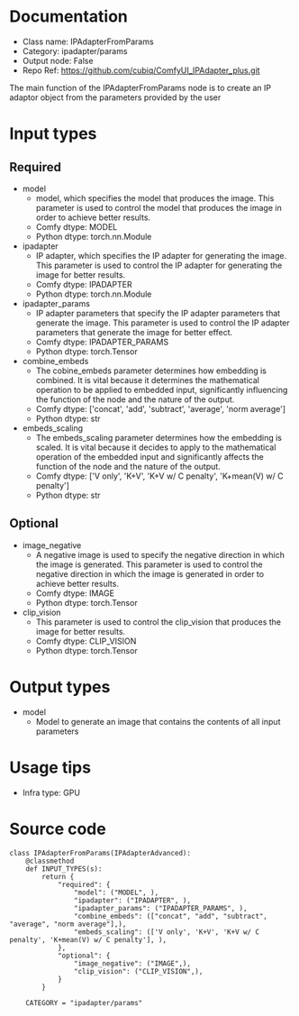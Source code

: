 # Documentation
- Class name: IPAdapterFromParams
- Category: ipadapter/params
- Output node: False
- Repo Ref: https://github.com/cubiq/ComfyUI_IPAdapter_plus.git

The main function of the IPAdapterFromParams node is to create an IP adaptor object from the parameters provided by the user

# Input types

## Required
- model
    - model, which specifies the model that produces the image. This parameter is used to control the model that produces the image in order to achieve better results.
    - Comfy dtype: MODEL
    - Python dtype: torch.nn.Module
- ipadapter
    - IP adapter, which specifies the IP adapter for generating the image. This parameter is used to control the IP adapter for generating the image for better results.
    - Comfy dtype: IPADAPTER
    - Python dtype: torch.nn.Module
- ipadapter_params
    - IP adapter parameters that specify the IP adapter parameters that generate the image. This parameter is used to control the IP adapter parameters that generate the image for better effect.
    - Comfy dtype: IPADAPTER_PARAMS
    - Python dtype: torch.Tensor
- combine_embeds
    - The cobine_embeds parameter determines how embedding is combined. It is vital because it determines the mathematical operation to be applied to embedded input, significantly influencing the function of the node and the nature of the output.
    - Comfy dtype: ['concat', 'add', 'subtract', 'average', 'norm average']
    - Python dtype: str
- embeds_scaling
    - The embeds_scaling parameter determines how the embedding is scaled. It is vital because it decides to apply to the mathematical operation of the embedded input and significantly affects the function of the node and the nature of the output.
    - Comfy dtype: ['V only', 'K+V', 'K+V w/ C penalty', 'K+mean(V) w/ C penalty']
    - Python dtype: str

## Optional

- image_negative
    - A negative image is used to specify the negative direction in which the image is generated. This parameter is used to control the negative direction in which the image is generated in order to achieve better results.
    - Comfy dtype: IMAGE
    - Python dtype: torch.Tensor
- clip_vision
    - This parameter is used to control the clip_vision that produces the image for better results.
    - Comfy dtype: CLIP_VISION
    - Python dtype: torch.Tensor


# Output types
- model
    - Model to generate an image that contains the contents of all input parameters

# Usage tips
- Infra type: GPU

# Source code
```
class IPAdapterFromParams(IPAdapterAdvanced):
    @classmethod
    def INPUT_TYPES(s):
        return {
            "required": {
                "model": ("MODEL", ),
                "ipadapter": ("IPADAPTER", ),
                "ipadapter_params": ("IPADAPTER_PARAMS", ),
                "combine_embeds": (["concat", "add", "subtract", "average", "norm average"],),
                "embeds_scaling": (['V only', 'K+V', 'K+V w/ C penalty', 'K+mean(V) w/ C penalty'], ),
            },
            "optional": {
                "image_negative": ("IMAGE",),
                "clip_vision": ("CLIP_VISION",),
            }
        }

    CATEGORY = "ipadapter/params"
```